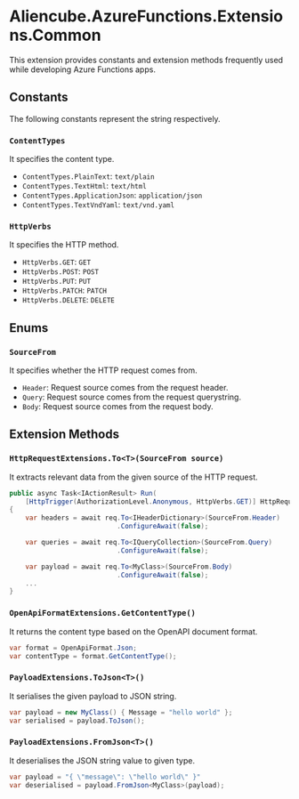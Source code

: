 # Aliencube.AzureFunctions.Extensions.Common #

This extension provides constants and extension methods frequently used while developing Azure Functions apps.


## Constants ##

The following constants represent the string respectively.


### `ContentTypes` ###

It specifies the content type.

* `ContentTypes.PlainText`: `text/plain`
* `ContentTypes.TextHtml`: `text/html`
* `ContentTypes.ApplicationJson`: `application/json`
* `ContentTypes.TextVndYaml`: `text/vnd.yaml`


### `HttpVerbs` ###

It specifies the HTTP method.

* `HttpVerbs.GET`: `GET`
* `HttpVerbs.POST`: `POST`
* `HttpVerbs.PUT`: `PUT`
* `HttpVerbs.PATCH`: `PATCH`
* `HttpVerbs.DELETE`: `DELETE`


## Enums ##

### `SourceFrom` ###

It specifies whether the HTTP request comes from.

* `Header`: Request source comes from the request header.
* `Query`: Request source comes from the request querystring.
* `Body`: Request source comes from the request body.


## Extension Methods ##

### `HttpRequestExtensions.To<T>(SourceFrom source)` ###

It extracts relevant data from the given source of the HTTP request.

```csharp
public async Task<IActionResult> Run(
    [HttpTrigger(AuthorizationLevel.Anonymous, HttpVerbs.GET)] HttpRequest req)
{
    var headers = await req.To<IHeaderDictionary>(SourceFrom.Header)
                           .ConfigureAwait(false);

    var queries = await req.To<IQueryCollection>(SourceFrom.Query)
                           .ConfigureAwait(false);

    var payload = await req.To<MyClass>(SourceFrom.Body)
                           .ConfigureAwait(false);
    ...
}
```


### `OpenApiFormatExtensions.GetContentType()` ###

It returns the content type based on the OpenAPI document format.

```csharp
var format = OpenApiFormat.Json;
var contentType = format.GetContentType();
```


### `PayloadExtensions.ToJson<T>()` ###

It serialises the given payload to JSON string.

```csharp
var payload = new MyClass() { Message = "hello world" };
var serialised = payload.ToJson();
```


### `PayloadExtensions.FromJson<T>()` ###

It deserialises the JSON string value to given type.

```csharp
var payload = "{ \"message\": \"hello world\" }"
var deserialised = payload.FromJson<MyClass>(payload);
```
